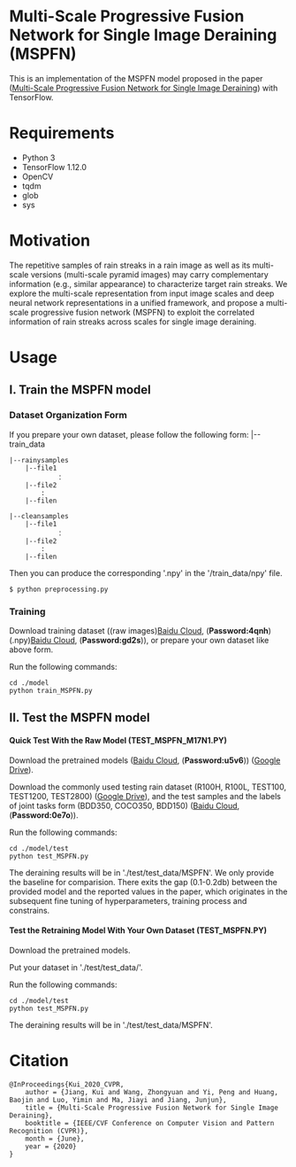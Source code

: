 # Multi-Scale Progressive Fusion Network for Single Image Deraining (MSPFN)

This is an implementation of the MSPFN model proposed in the paper
([Multi-Scale Progressive Fusion Network for Single Image Deraining](https://arxiv.org/abs/2003.10985))
with TensorFlow.

# Requirements

- Python 3
- TensorFlow 1.12.0
- OpenCV
- tqdm
- glob
- sys

# Motivation

The repetitive samples of rain streaks in a rain image as well as its multi-scale versions 
(multi-scale pyramid images) may carry complementary information (e.g., similar appearance) 
to characterize target rain streaks. We explore the multi-scale representation 
from input image scales and deep neural network representations in a unified framework, 
and propose a multi-scale progressive fusion network (MSPFN) 
to exploit the correlated information of rain streaks across scales for single image deraining.

# Usage

## I. Train the MSPFN model

### Dataset Organization Form

If you prepare your own dataset, please follow the following form:
|--train_data  

    |--rainysamples  
        |--file1
                ：  
        |--file2
            :
        |--filen
        
    |--cleansamples
        |--file1
                ：  
        |--file2
            :
        |--filen
Then you can produce the corresponding '.npy' in the '/train_data/npy' file.
```
$ python preprocessing.py
```

### Training
Download training dataset ((raw images)[Baidu Cloud](https://pan.baidu.com/s/1usedYAf3gYOgAJJUDlrwWg), (**Password:4qnh**) (.npy)[Baidu Cloud](https://pan.baidu.com/s/1hOmO-xrZ2I6sI4lXiqhStA), (**Password:gd2s**)), or prepare your own dataset like above form.

Run the following commands:
```
cd ./model
python train_MSPFN.py 
```

## II. Test the MSPFN model 

#### Quick Test With the Raw Model (TEST_MSPFN_M17N1.PY)
Download the pretrained models ([Baidu Cloud](https://pan.baidu.com/s/1vfYbkbygiR4fC1I6eNcpmQ), (**Password:u5v6**)) ([Google Drive](https://drive.google.com/file/d/1nrjZtNs6AJYvfHi9TeCVTs50E57Fxgsc/view?usp=sharing)).

Download the commonly used testing rain dataset (R100H, R100L, TEST100, TEST1200, TEST2800) ([Google Drive](https://drive.google.com/file/d/1H6kigSTD0mucIoXOhpXZn3UqYytpS4TX/view?usp=sharing)), and the test samples and the labels of joint tasks form (BDD350, COCO350, BDD150) ([Baidu Cloud](https://pan.baidu.com/s/1xA4kgSyi9vZxVAeGRvc1tw), (**Password:0e7o**)).

Run the following commands:
```
cd ./model/test
python test_MSPFN.py
```
The deraining results will be in './test/test_data/MSPFN'. We only provide the baseline for comparision. 
There exits the gap (0.1-0.2db) between the provided model and the reported values in the paper, which originates in the subsequent fine tuning of hyperparameters, training process and constrains.

####  Test the Retraining Model With Your Own Dataset (TEST_MSPFN.PY)
Download the pretrained models.

Put your dataset in './test/test_data/'.

Run the following commands:
```
cd ./model/test
python test_MSPFN.py
```
The deraining results will be in './test/test_data/MSPFN'.



# Citation
```
@InProceedings{Kui_2020_CVPR,
	author = {Jiang, Kui and Wang, Zhongyuan and Yi, Peng and Huang, Baojin and Luo, Yimin and Ma, Jiayi and Jiang, Junjun},
	title = {Multi-Scale Progressive Fusion Network for Single Image Deraining},
	booktitle = {IEEE/CVF Conference on Computer Vision and Pattern Recognition (CVPR)},
	month = {June},
	year = {2020}
}
```
